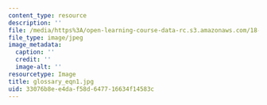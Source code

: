 ```yaml
---
content_type: resource
description: ''
file: /media/https%3A/open-learning-course-data-rc.s3.amazonaws.com/18-013a-calculus-with-applications-spring-2005/33076b8ee4daf58d647716634f14583c_glossary_eqn1.jpg
file_type: image/jpeg
image_metadata:
  caption: ''
  credit: ''
  image-alt: ''
resourcetype: Image
title: glossary_eqn1.jpg
uid: 33076b8e-e4da-f58d-6477-16634f14583c
---
```

